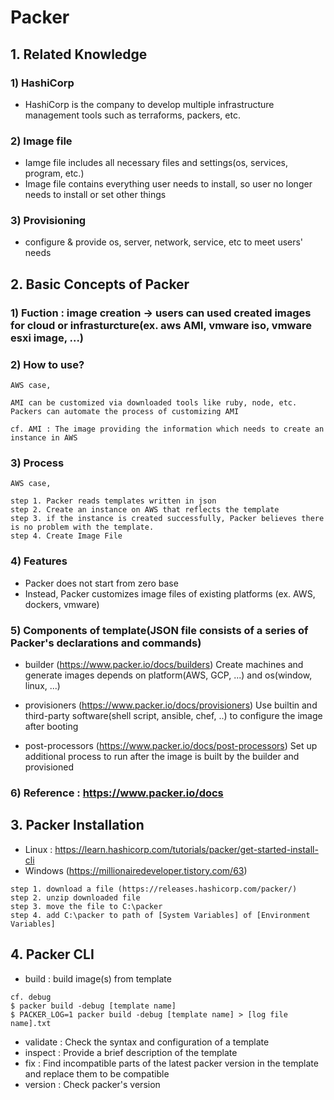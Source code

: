 # Packer

## 1. Related Knowledge
### 1) HashiCorp 
- HashiCorp is the company to develop multiple infrastructure management tools such as terraforms, packers, etc.

### 2) Image file 
- Iamge file includes all necessary files and settings(os, services, program, etc.)
- Image file contains everything user needs to install, so user no longer needs to install or set other things

### 3) Provisioning 
- configure & provide os, server, network, service, etc to meet users' needs



## 2. Basic Concepts of Packer
### 1) Fuction : image creation -> users can used created images for cloud or infrasturcture(ex. aws AMI, vmware iso, vmware esxi image, ...)

### 2) How to use? 
```
AWS case,

AMI can be customized via downloaded tools like ruby, node, etc.
Packers can automate the process of customizing AMI

cf. AMI : The image providing the information which needs to create an instance in AWS
```

### 3) Process 
```
AWS case,

step 1. Packer reads templates written in json
step 2. Create an instance on AWS that reflects the template
step 3. if the instance is created successfully, Packer believes there is no problem with the template.
step 4. Create Image File
```

### 4) Features
- Packer does not start from zero base
- Instead, Packer customizes image files of existing platforms (ex. AWS, dockers, vmware)

### 5) Components of template(JSON file consists of a series of Packer's declarations and commands)
- builder (https://www.packer.io/docs/builders)
Create machines and generate images depends on platform(AWS, GCP, ...) and os(window, linux, ...)

- provisioners (https://www.packer.io/docs/provisioners)
Use builtin and third-party software(shell script, ansible, chef, ..) to configure the image after booting

- post-processors (https://www.packer.io/docs/post-processors)
Set up additional process to run after the image is built by the builder and provisioned 

### 6) Reference : https://www.packer.io/docs



## 3. Packer Installation
- Linux : https://learn.hashicorp.com/tutorials/packer/get-started-install-cli
- Windows (https://millionairedeveloper.tistory.com/63)
```
step 1. download a file (https://releases.hashicorp.com/packer/)
step 2. unzip downloaded file 
step 3. move the file to C:\packer
step 4. add C:\packer to path of [System Variables] of [Environment Variables] 
```



## 4. Packer CLI
- build : build image(s) from template 
```
cf. debug
$ packer build -debug [template name]
$ PACKER_LOG=1 packer build -debug [template name] > [log file name].txt 

```
- validate : Check the syntax and configuration of a template
- inspect : Provide a brief description of the template
- fix : Find incompatible parts of the latest packer version in the template and replace them to be compatible 
- version : Check packer's version



